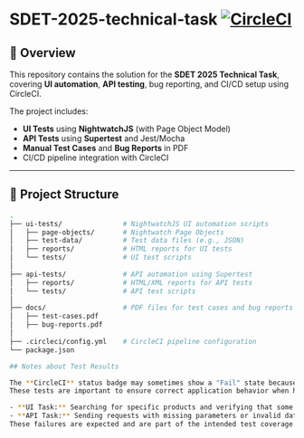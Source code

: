 # SDET-2025-technical-task [![CircleCI](https://dl.circleci.com/status-badge/img/gh/khloudmohamed21/SDET-2025-technical-task/tree/main.svg?style=svg)](https://dl.circleci.com/status-badge/redirect/gh/khloudmohamed21/SDET-2025-technical-task/tree/main)


## 📌 Overview
This repository contains the solution for the **SDET 2025 Technical Task**, covering **UI automation**, **API testing**, bug reporting, and CI/CD setup using CircleCI.

The project includes:
- **UI Tests** using **NightwatchJS** (with Page Object Model)
- **API Tests** using **Supertest** and Jest/Mocha
- **Manual Test Cases** and **Bug Reports** in PDF
- CI/CD pipeline integration with CircleCI

---

## 📂 Project Structure
```bash
.
├── ui-tests/               # NightwatchJS UI automation scripts
│   ├── page-objects/       # Nightwatch Page Objects
│   ├── test-data/          # Test data files (e.g., JSON)
│   ├── reports/            # HTML reports for UI tests
│   └── tests/              # UI test scripts
│
├── api-tests/              # API automation using Supertest
│   ├── reports/            # HTML/XML reports for API tests
│   └── tests/              # API test scripts
│
├── docs/                   # PDF files for test cases and bug reports
│   ├── test-cases.pdf
│   ├── bug-reports.pdf
│
├── .circleci/config.yml    # CircleCI pipeline configuration
└── package.json

## Notes about Test Results

The **CircleCI** status badge may sometimes show a "Fail" state because some tests are intentionally designed to fail as part of negative testing.  
These tests are important to ensure correct application behavior when handling invalid inputs or unexpected scenarios. Examples include:  

- **UI Task:** Searching for specific products and verifying that some results do not match the search term.  
- **API Task:** Sending requests with missing parameters or invalid data, and verifying the returned error responses (including cases not fully covered in the  documentation).  
These failures are expected and are part of the intended test coverage.


